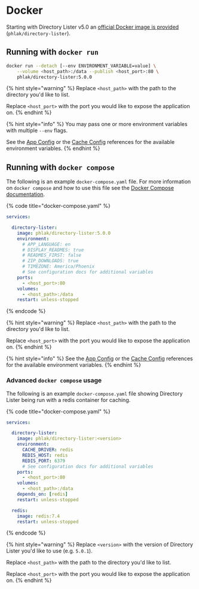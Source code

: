 # Docker

Starting with Directory Lister v5.0 an [official Docker image is provided](https://hub.docker.com/repository/docker/phlak/directory-lister) (`phlak/directory-lister`).

## Running with `docker run`

```bash
docker run --detach [--env ENVIRONMENT_VARIABLE=value] \
    --volume <host_path>:/data --publish <host_port>:80 \
    phlak/directory-lister:5.0.0
```

{% hint style="warning" %}
Replace `<host_path>` with the path to the directory you'd like to list.

Replace `<host_port>` with the port you would like to expose the application on.
{% endhint %}

{% hint style="info" %}
You may pass one or more environment variables with multiple `--env` flags.

See the [App Config](../configuration/app-config-reference.md) or the [Cache Config](../configuration/cache-config-reference.md) references for the available environment variables.
{% endhint %}

## Running with `docker compose`

The following is an example `docker-compose.yaml` file. For more information on `docker compose` and how to use this file see the [Docker Compose documentation](https://docs.docker.com/compose/).

{% code title="docker-compose.yaml" %}
```yaml
services:

  directory-lister:
    image: phlak/directory-lister:5.0.0
    environment:
      # APP_LANGUAGE: en
      # DISPLAY_READMES: true
      # READMES_FIRST: false
      # ZIP_DOWNLOADS: true
      # TIMEZONE: America/Phoenix
      # See configuration docs for additional variables
    ports:
      - <host_port>:80
    volumes:
      - <host_path>:/data
    restart: unless-stopped
```
{% endcode %}

{% hint style="warning" %}
Replace `<host_path>` with the path to the directory you'd like to list.

Replace `<host_port>` with the port you would like to expose the application on.
{% endhint %}

{% hint style="info" %}
See the [App Config](../configuration/app-config-reference.md) or the [Cache Config](../configuration/cache-config-reference.md) references for the available environment variables.
{% endhint %}

### Advanced `docker compose` usage&#x20;

The following is an example `docker-compose.yaml` file showing Directory Lister being run with a redis container for caching.

{% code title="docker-compose.yaml" %}
```yaml
services:

  directory-lister:
    image: phlak/directory-lister:<version>
    environment:
      CACHE_DRIVER: redis
      REDIS_HOST: redis
      REDIS_PORT: 6379
      # See configuration docs for additional variables
    ports:
      - <host_port>:80
    volumes:
      - <host_path>:/data
    depends_on: [redis]
    restart: unless-stopped

  redis:
    image: redis:7.4
    restart: unless-stopped
```
{% endcode %}

{% hint style="warning" %}
Replace `<version>` with the version of Directory Lister you'd like to use (e.g. `5.0.1`).

Replace `<host_path>` with the path to the directory you'd like to list.

Replace `<host_port>` with the port you would like to expose the application on.
{% endhint %}
